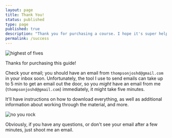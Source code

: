```yaml
---
layout: page
title: Thank You!
status: published
type: page
published: true
description: "Thank you for purchasing a course. I hope it's super helpful to you!"
permalink: /success
---
```


![highest of fives](http://giphygifs.s3.amazonaws.com/media/QN6NnhbgfOpoI/giphy.gif)

Thanks for purchasing this guide!

Check your email; you should have an email from `thompsonjoshd@gmail.com` in your inbox soon. Unfortunately, the tool I use to send emails can take up to 5 min to get an email out the door, so you _might_ have an email from me (`thompsonjoshd@gmail.com`) immediately, it might take five minutes.

It'll have instructions on how to download everything, as well as additional information about working through the material, and more.

![no you rock](https://media.giphy.com/media/wFOC9RazP97i0/giphy.gif)

Obviously, if you have any questions, or don't see your email after a few minutes, just shoot me an email. 